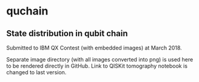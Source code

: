 # quchain
## State distribution in qubit chain

Submitted to IBM QX Contest (with embedded images) at March 2018. 

Separate image directory (with all images converted into png) is used here to be rendered directly in GitHub.
Link to QISKit tomography notebook is changed to last version.
